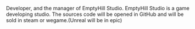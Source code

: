 Developer, and the manager of EmptyHill Studio.
EmptyHill Studio is a game developing studio.
The sources code will be opened in GitHub and will be sold in steam or wegame.(Unreal will be in epic)
